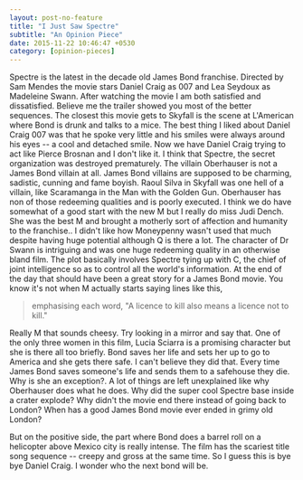 ```yaml
---
layout: post-no-feature
title: "I Just Saw Spectre"
subtitle: "An Opinion Piece"
date: 2015-11-22 10:46:47 +0530
category: [opinion-pieces]
---
```

<span class = "kern"><span class = "initial">S</span>p</span>ectre is the latest in the decade old James Bond franchise. Directed by Sam Mendes the movie stars Daniel Craig as 007 and Lea Seydoux as Madeleine Swann. After watching the movie I am both satisfied and dissatisfied. Believe me the trailer showed you most of the better sequences. The closest this movie gets to Skyfall is the scene at L'American where Bond is drunk and talks to a mice. The best thing I liked about Daniel Craig 007 was that he spoke very little and his smiles were always around his eyes -- a cool and detached smile. Now we have Daniel Craig trying to act like Pierce Brosnan and I don't like it. I think that Spectre, the secret organization was destroyed prematurely. The villain Oberhauser is not a James Bond villain at all. James Bond villains are supposed to be charming, sadistic, cunning and fame boyish. Raoul Silva in Skyfall was one hell of a villain, like Scaramanga in the Man with the Golden Gun. Oberhauser has non of those redeeming qualities and is poorly executed. I think we do have somewhat of a good start with the new M but I really do miss Judi Dench. She was the best M and brought a motherly sort of affection and humanity to the franchise.. I didn't like how Moneypenny wasn't used that much despite having huge potential although Q is there a lot. The character of Dr Swann is intriguing and was one huge redeeming quality in an otherwise bland film. The plot basically involves Spectre tying up with C, the chief of joint intelligence so as to control all the world's information. At the end of the day that should have been a great story for a James Bond movie. You know it's not when M actually starts saying lines like this,

>emphasising each word, "A licence to kill also means a licence not to kill."

<span class = "indent"></span>Really M that sounds cheesy. Try looking in a mirror and say that. One of the only three women in this film, Lucia Sciarra is a promising character but she is there all too briefly. Bond saves her life and sets her up to go to America and she gets there safe. I can't believe they did that. Every time James Bond saves someone's life and sends them to a safehouse they die. Why is she an exception?. A lot of things are left unexplained like why Oberhauser does what he does. Why did the super cool Spectre base inside a crater explode? Why didn't the movie end there instead of going back to London? When has a good James Bond movie ever ended in grimy old London?

But on the positive side, the part where Bond does a barrel roll on a helicopter above Mexico city is really intense. The film has the scariest title song sequence -- creepy and gross at the same time. So I guess this is bye bye Daniel Craig. I wonder who the next bond will be.
